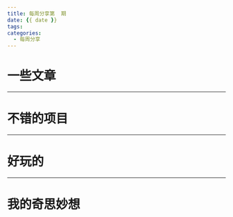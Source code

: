 ```yaml
---
title: 每周分享第  期
date: {{ date }}
tags:
categories:
  - 每周分享
---
```

# 一些文章

---

# 不错的项目

---

# 好玩的

---

# 我的奇思妙想
